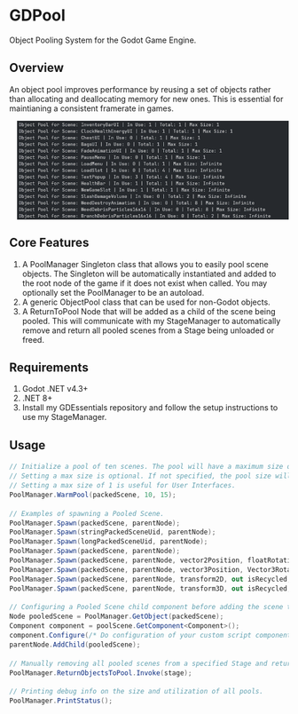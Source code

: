 GDPool
=================
Object Pooling System for the Godot Game Engine.

Overview
----
An object pool improves performance by reusing a set of objects rather than allocating and deallocating memory for new ones. This is essential for maintianing a consistent framerate in games.

<div style="margin-left: 1em;">
<img src="Docs/PrintStatus.png" width="650px" style="vertical-align:middle;">
</div>

Core Features
----
1. A PoolManager Singleton class that allows you to easily pool scene objects. The Singleton will be automatically instantiated and added to the root node of the game if it does not exist when called. You may optionally set the PoolManager to be an autoload.
2. A generic ObjectPool class that can be used for non-Godot objects.
3. A ReturnToPool Node that will be added as a child of the scene being pooled. This will communicate with my StageManager to automatically remove and return all pooled scenes from a Stage being unloaded or freed.

Requirements
----
1. Godot .NET v4.3+
2. .NET 8+
3. Install my GDEssentials repository and follow the setup instructions to use my StageManager.

Usage
----
```csharp
// Initialize a pool of ten scenes. The pool will have a maximum size of 15 scenes.
// Setting a max size is optional. If not specified, the pool size will grow when needed.
// Setting a max size of 1 is useful for User Interfaces.
PoolManager.WarmPool(packedScene, 10, 15);

// Examples of spawning a Pooled Scene.
PoolManager.Spawn(packedScene, parentNode);
PoolManager.Spawn(stringPackedSceneUid, parentNode);
PoolManager.Spawn(longPackedSceneUid, parentNode);
PoolManager.Spawn(packedScene, parentNode);
PoolManager.Spawn(packedScene, parentNode, vector2Position, floatRotation, out isRecycled, dontOverSpawn = true);
PoolManager.Spawn(packedScene, parentNode, vector3Position, Vector3Rotation, out isRecycled, dontOverSpawn = true);
PoolManager.Spawn(packedScene, parentNode, transform2D, out isRecycled, dontOverSpawn = true);
PoolManager.Spawn(packedScene, parentNode, transform3D, out isRecycled, dontOverSpawn = true);

// Configuring a Pooled Scene child component before adding the scene to the tree.
Node pooledScene = PoolManager.GetObject(packedScene);
Component component = poolScene.GetComponent<Component>();
component.Configure(/* Do configuration of your custom script component here */);
parentNode.AddChild(pooledScene);

// Manually removing all pooled scenes from a specified Stage and returning them to their Object Pools.
PoolManager.ReturnObjectsToPool.Invoke(stage);

// Printing debug info on the size and utilization of all pools.
PoolManager.PrintStatus();
```
